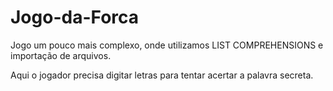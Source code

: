 # Jogo-da-Forca

Jogo um pouco mais complexo, onde utilizamos LIST COMPREHENSIONS e importação de arquivos.

Aqui o jogador precisa digitar letras para tentar acertar a palavra secreta.
